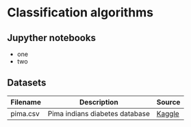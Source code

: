 # Classification algorithms

## Jupyther notebooks

- one
- two

## Datasets

Filename | Description |  Source
--- | --- |  --- 
pima.csv | Pima indians diabetes database | [Kaggle](https://www.kaggle.com/uciml/pima-indians-diabetes-database)
